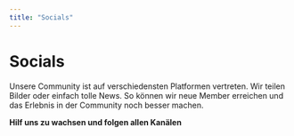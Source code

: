 ```yaml
---
title: "Socials"
---
```

# Socials

Unsere Community ist auf verschiedensten Platformen vertreten. Wir teilen Bilder oder einfach tolle News. 
So können wir neue Member erreichen und das Erlebnis in der Community noch besser machen.

**Hilf uns zu wachsen und folgen allen Kanälen**

<br>
<br>

<social-card
    platform-logo="discord.svg"
    platform-name="Discord"
    account-name="Kahlifar - Community Discord"
    button-theme="sky-blue"
    link="/discord"
    description="Über den Discord dreht sich alles. Hier hast du Platz um mit Freunden zu reden und neue Freunde zu finden.
    In den Text-Channel findest immer einen Platz zum reden oder über lustige Memes zu lachen.
    <br>
    Auf dem Discord Server findest du immer einen Mitspieler zum spielen. Von Minecraft über VALORANT hin zu Pummel Party ist alles dabei.
    Lade gerne deine Freunde ein damit wir noch mehr Member werden.">
</social-card>
<social-card
    platform-logo="twitter.svg"
    platform-name="Twitter"
    account-name="@OffKahlifar"
    button-theme="light-blue"
    link="/twitter"
    description="Twitter bietet uns eine PLatform für schnelle Updates. Auch können wir Game-Updates reposten und du bleibst immer auf dem neusten Stand.">
</social-card>
<social-card
    platform-logo="youtube.svg"
    platform-name="YouTube"
    account-name="Kahlifar"
    button-theme="red"
    link="/youtube"
    description="Zurzeit ist der Kanal inaktiv. Unser Plan ist es Kompliationen aus kreierten Medien zu erstellen.
    Das können Memes, Clips oder ähnliches sein.
    <br>
    Auch werden wir immer wieder den Bauprozess in ein Showcase packen.">
</social-card>
<social-card
    platform-logo="twitch.svg"
    platform-name="Twitch"
    account-name="ttv/kahlifar"
    button-theme="purple"
    link="/twitch"
    description="Livestreams ist immer ein guter Austausch mit der Community.">
</social-card>
<social-card
    platform-logo="instagram.svg"
    platform-name="Instagram"
    account-name="@kahlifar_"
    button-theme="orange"
    link="/instagram"
    description="Auf dem Instagram Kanal werden wir in kurzen Abständen Bilder oder Clips aus der Community teilen.">
</social-card>

<br>
<br>